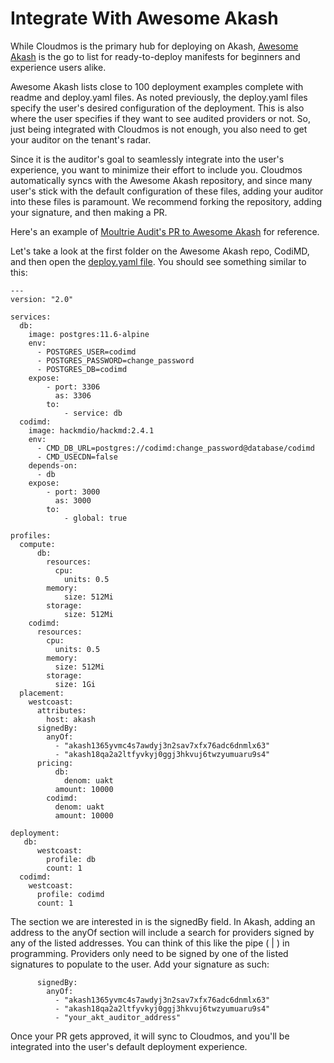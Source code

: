 # Integrate With Awesome Akash

While Cloudmos is the primary hub for deploying on Akash, [Awesome Akash](https://github.com/ovrclk/awesome-akash) is the go to list for ready-to-deploy manifests for beginners and experience users alike.

Awesome Akash lists close to 100 deployment examples complete with readme and deploy.yaml files. As noted previously, the deploy.yaml files specify the user's desired configuration of the deployment. This is also where the user specifies if they want to see audited providers or not. So, just being integrated with Cloudmos is not enough, you also need to get your auditor on the tenant's radar.

Since it is the auditor's goal to seamlessly integrate into the user's experience, you want to minimize their effort to include you. Cloudmos automatically syncs with the Awesome Akash repository, and since many user's stick with the default configuration of these files, adding your auditor into these files is paramount. We recommend forking the repository, adding your signature, and then making a PR.

Here's an example of [Moultrie Audit's PR to Awesome Akash](https://github.com/ovrclk/awesome-akash/commit/b720cd57784f98eb471c5ec5f205ca68abe84fc2) for reference.

Let's take a look at the first folder on the Awesome Akash repo, CodiMD, and then open the [deploy.yaml file](https://github.com/ovrclk/awesome-akash/blob/master/CodiMD/deploy.yaml). You should see something similar to this:

```
---
version: "2.0"

services:
  db:
    image: postgres:11.6-alpine
    env:
      - POSTGRES_USER=codimd
      - POSTGRES_PASSWORD=change_password
      - POSTGRES_DB=codimd
    expose:
        - port: 3306
          as: 3306
        to: 
            - service: db
  codimd:
    image: hackmdio/hackmd:2.4.1
    env:
      - CMD_DB_URL=postgres://codimd:change_password@database/codimd
      - CMD_USECDN=false
    depends-on:
      - db
    expose: 
        - port: 3000
          as: 3000
        to:
            - global: true

profiles:
  compute:
      db:
        resources:
          cpu:
            units: 0.5
        memory:
            size: 512Mi
        storage:
            size: 512Mi
    codimd:
      resources:
        cpu:
          units: 0.5
        memory:
          size: 512Mi
        storage:
          size: 1Gi
  placement:
    westcoast:
      attributes:
        host: akash
      signedBy:
        anyOf:
          - "akash1365yvmc4s7awdyj3n2sav7xfx76adc6dnmlx63"
          - "akash18qa2a2ltfyvkyj0ggj3hkvuj6twzyumuaru9s4"
      pricing:
          db:
            denom: uakt
          amount: 10000
        codimd: 
          denom: uakt
          amount: 10000

deployment:
   db:
      westcoast: 
        profile: db
        count: 1
  codimd:
    westcoast:
      profile: codimd
      count: 1
```

The section we are interested in is the signedBy field. In Akash, adding an address to the anyOf section will include a search for providers signed by any of the listed addresses. You can think of this like the pipe ( | ) in programming. Providers only need to be signed by one of the listed signatures to populate to the user. Add your signature as such:

```
      signedBy:
        anyOf:
          - "akash1365yvmc4s7awdyj3n2sav7xfx76adc6dnmlx63"
          - "akash18qa2a2ltfyvkyj0ggj3hkvuj6twzyumuaru9s4"
          - "your_akt_auditor_address"
```

Once your PR gets approved, it will sync to Cloudmos, and you'll be integrated into the user's default deployment experience.
